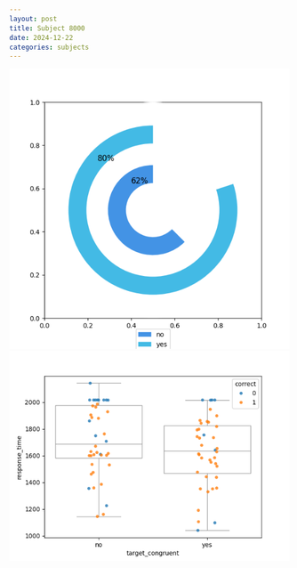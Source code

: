 ```yaml
---
layout: post
title: Subject 8000
date: 2024-12-22
categories: subjects
---
```


![](data/8000/run-26/8000_accuracy_target_congruence.png)
![](data/8000/run-26/8000_rt_congruence.png)
